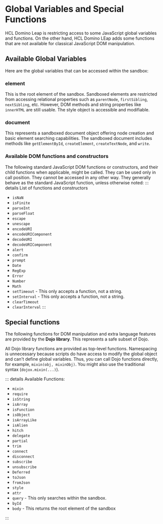 # Global Variables and Special Functions
HCL Domino Leap is restricting access to some JavaScript global variables and functions. On the other hand, HCL Domino LEap adds some functions that are not available for classical JavaScript DOM manipulation.

## Available Global Variables

Here are the global variables that can be accessed within the sandbox:

### **element**

This is the root element of the sandbox. Sandboxed elements are restricted from accessing relational properties such
as `parentNode`, `firstSibling`, `nextSibling`, etc. However, DOM methods and string properties like `innerHTML` are
still usable. The style object is accessible and modifiable.

### **document**

This represents a sandboxed document object offering node creation and basic element searching capabilities. The
sandboxed document includes methods like `getElementById`, `createElement`, `createTextNode`, and `write`.

### Available DOM functions and constructors

The following standard JavaScript DOM functions or constructors, and their child functions when applicable, might be
called. They can be used only in call position. They cannot be accessed in any other way. They generally behave as the
standard JavaScript function, unless otherwise noted:
::: details List of functions and constructors

- `isNaN`
- `isFinite`
- `parseInt`
- `parseFloat`
- `escape`
- `unescape`
- `encodeURI`
- `encodeURIComponent`
- `decodeURI`
- `decodeURIComponent`
- `alert`
- `confirm`
- `prompt`
- `Date`
- `RegExp`
- `Error`
- `Number`
- `Math`
- `setTimeout` - This only accepts a function, not a string.
- `setInterval` - This only accepts a function, not a string.
- `clearTimeout`
- `clearInterval`
  :::

## Special functions

The following functions for DOM manipulation and extra language features are provided by the **Dojo library**. This
represents a safe subset of Dojo.

All Dojo library functions are provided as top-level functions. Namespacing is unnecessary because scripts do have
access to modify the global object and can't define global variables. Thus, you can call Dojo functions directly, for
example, `mixin(obj, mixinObj)`. You might also use the traditional syntax (`dojox.mixin(...)`).

::: details Available Functions:

- `mixin`
- `require`
- `isString`
- `isArray`
- `isFunction`
- `isObject`
- `isArrayLike`
- `isAlien`
- `hitch`
- `delegate`
- `partial`
- `trim`
- `connect`
- `disconnect`
- `subscribe`
- `unsubscribe`
- `Deferred`
- `toJson`
- `fromJson`
- `style`
- `attr`
- `query` - This only searches within the sandbox.
- `byId`
- `body` - This returns the root element of the sandbox

:::
